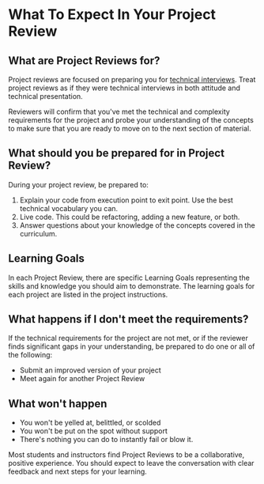 # What To Expect In Your Project Review

## What are Project Reviews for?

Project reviews are focused on preparing you for [technical interviews](https://www.brightnetwork.co.uk/career-path-guides/technology-it-software-development/five-ways-stand-out-your-technology/what-expect-technical-interview/). Treat project reviews as if they were technical interviews in both attitude and technical presentation.

Reviewers will confirm that you've met the technical and complexity requirements for the project and probe your understanding of the concepts to make sure that you are ready to move on to the next section of material.

## What should you be prepared for in Project Review?

During your project review, be prepared to:

1. Explain your code from execution point to exit point. Use the best technical vocabulary you can.
2. Live code. This could be refactoring, adding a new feature, or both.
3. Answer questions about your knowledge of the concepts covered in the curriculum.

## Learning Goals

In each Project Review, there are specific Learning Goals representing the skills and knowledge you should aim to demonstrate. The learning goals for each project are listed in the project instructions.

## What happens if I don't meet the requirements?

If the technical requirements for the project are not met, or if the reviewer finds significant gaps in your understanding, be prepared to do one or all of the following:

- Submit an improved version of your project
- Meet again for another Project Review

## What won't happen

- You won't be yelled at, belittled, or scolded
- You won't be put on the spot without support
- There's nothing you can do to instantly fail or blow it.

Most students and instructors find Project Reviews to be a collaborative, positive experience. You should expect to leave the conversation with clear feedback and next steps for your learning.
